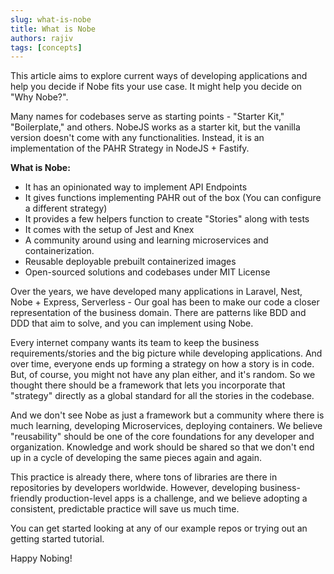 ```yaml
---
slug: what-is-nobe
title: What is Nobe
authors: rajiv
tags: [concepts]
---
```


This article aims to explore current ways of developing applications and help you decide if Nobe fits your use case. It might help you decide on "Why Nobe?".

<!--truncate-->

Many names for codebases serve as starting points - "Starter Kit," "Boilerplate," and others. NobeJS works as a starter kit, but the vanilla version doesn't come with any functionalities. Instead, it is an implementation of the PAHR Strategy in NodeJS + Fastify. 

**What is Nobe:**

- It has an opinionated way to implement API Endpoints
- It gives functions implementing PAHR out of the box (You can configure a different strategy)
- It provides a few helpers function to create "Stories" along with tests
- It comes with the setup of Jest and Knex
- A community around using and learning microservices and containerization.
- Reusable deployable prebuilt containerized images 
- Open-sourced solutions and codebases under MIT License

Over the years, we have developed many applications in Laravel, Nest, Nobe + Express, Serverless - Our goal has been to make our code a closer representation of the business domain. There are patterns like BDD and DDD that aim to solve, and you can implement using Nobe.

Every internet company wants its team to keep the business requirements/stories and the big picture while developing applications. And over time, everyone ends up forming a strategy on how a story is in code. But, of course, you might not have any plan either, and it's random. So we thought there should be a framework that lets you incorporate that "strategy" directly as a global standard for all the stories in the codebase.

And we don't see Nobe as just a framework but a community where there is much learning, developing Microservices, deploying containers. We believe "reusability" should be one of the core foundations for any developer and organization. Knowledge and work should be shared so that we don't end up in a cycle of developing the same pieces again and again. 

This practice is already there, where tons of libraries are there in repositories by developers worldwide. However, developing business-friendly production-level apps is a challenge, and we believe adopting a consistent, predictable practice will save us much time.

You can get started looking at any of our example repos or trying out an getting started tutorial. 

Happy Nobing!